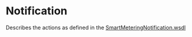 # Notification

Describes the actions as defined in the [SmartMeteringNotification.wsdl](https://github.com/OSGP/open-smart-grid-platform/blob/development/osgp/shared/osgp-ws-smartmetering/src/main/resources/SmartMeteringNotification.wsdl)

